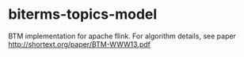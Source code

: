 # biterms-topics-model
BTM implementation for apache flink. For algorithm details, see paper http://shortext.org/paper/BTM-WWW13.pdf

